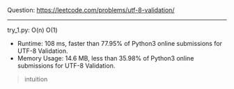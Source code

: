 Question: https://leetcode.com/problems/utf-8-validation/

---

try_1.py: O(n) O(1)

* Runtime: 108 ms, faster than 77.95% of Python3 online submissions for UTF-8 Validation.
* Memory Usage: 14.6 MB, less than 35.98% of Python3 online submissions for UTF-8 Validation.

> intuition
